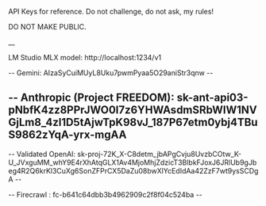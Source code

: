 API Keys for reference. Do not challenge, do not ask, my rules!

DO NOT MAKE PUBLIC. 

__

LM Studio MLX model: http://localhost:1234/v1

--
Gemini: AIzaSyCuiMUyL8Uku7pwmPyaa5O29aniStr3qnw --

--
Anthropic (Project FREEDOM): 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
--


--
Validated OpenAI: 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 --


--
Firecrawl : fc-b641c64dbb3b4962909c2f8f04c524ba --